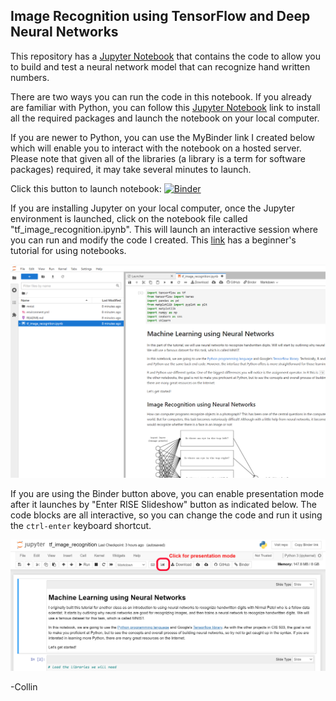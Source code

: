## Image Recognition using TensorFlow and Deep Neural Networks

This repository has a [Jupyter Notebook](https://jupyter.org/) that contains the code to allow you to build and test a neural network model that can recognize hand written numbers. 

There are two ways you can run the code in this notebook. If you already are familiar with Python, you can follow this [Jupyter Notebook](https://jupyter.org/) link to install all the required packages and launch the notebook on your local computer.

If you are newer to Python, you can use the MyBinder link I created below which will enable you to interact with the notebook on a hosted server. Please note that given all of the libraries (a library is a term for software packages) required, it may take several minutes to launch.

Click this button to launch notebook: [![Binder](https://mybinder.org/badge_logo.svg)](https://mybinder.org/v2/gh/azbones/image-recognition/HEAD?filepath=tf_image_recognition.ipynb)

If you are installing Jupyter on your local computer, once the Jupyter environment is launched, click on the notebook file called "tf_image_recognition.ipynb". This will launch an interactive session where you can run and modify the code I created. This [link](https://www.dataquest.io/blog/jupyter-notebook-tutorial/) has a beginner's tutorial for using notebooks.


<img src="mnist/notebook.png"/>

If you are using the Binder button above, you can enable presentation mode after it launches by "Enter RISE Slideshow" button as indicated below. The code blocks are all interactive, so you can change the code and run it using the ```ctrl-enter``` keyboard shortcut.


<img src="mnist/rise.png"/>


-Collin
